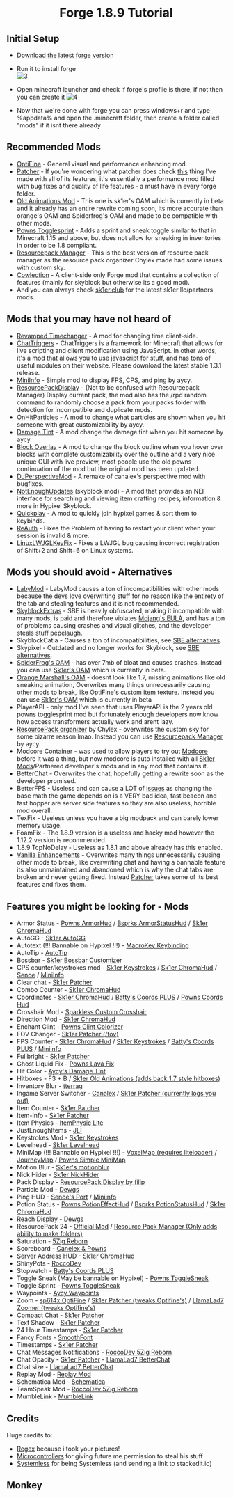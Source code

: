 <div align = "center">

# Forge 1.8.9 Tutorial

</div>

## Initial Setup

- [Download the latest forge version](http://files.minecraftforge.net/maven/net/minecraftforge/forge/index_1.8.9.html)
- Run it to install forge  
![3](https://regex.rest/media/forgefordummies/3.png)

- Open minecraft launcher and check if forge's profile is there, if not then you can create it ![4](https://regex.rest/media/forgefordummies/4.png)
- Now that we're done with forge you can press windows+r and type %appdata% and open the .minecraft folder, then create a folder called "mods" if it isnt there already

## Recommended Mods
- [OptiFine](https://optifine.net/adloadx?f=OptiFine_1.8.9_HD_U_M5.jar) - General visual and performance enhancing mod.
- [Patcher](https://sk1er.llc/mods/patcher) - If you're wondering what patcher does check [this](https://hst.sh/haxomowote.cpp) thing I've made with all of its features, it's essentially a performance mod filled with bug fixes and quality of life features - a must have in every forge folder.
- [Old Animations Mod](https://sk1er.club/beta) - This one is sk1er's OAM which is currently in beta and it already has an entire rewrite coming soon, its more accurate than orange's OAM and Spiderfrog's OAM and made to be compatible with other mods.
- [Powns Togglesprint](https://download.powns.dev/togglesneak189) - Adds a sprint and sneak toggle similar to that in Minecraft 1.15 and above, but does not allow for sneaking in inventories in order to be 1.8 compliant.
- [Resourcepack Manager](https://www.youtube.com/watch?v=OQZFWrrEcYM) - This is the best version of resource pack manager as the resource pack organizer Chylex made had some issues with custom sky.
- [Cowlection](https://github.com/cow-mc/Cowlection/releases) - A client-side only Forge mod that contains a collection of features (mainly for skyblock but otherwise its a good mod).
- And you can always check [sk1er.club](https://sk1er.llc) for the latest sk1er llc/partners mods. 

## Mods that you may have not heard of

- [Revamped Timechanger](https://hypixel.net/threads/forge-1-8-9-timechanger-2-2-1-an-improved-timechanger-mod.3574261/) - A mod for changing time client-side.
- [ChatTriggers](https://chattriggers.com/) - ChatTriggers is a framework for Minecraft that allows for live scripting and client modification using JavaScript. In other words, it's a mod that allows you to use javascript for stuff, and has tons of useful modules on their website. Please download the latest stable 1.3.1 release.
- [MiniInfo](https://www.youtube.com/watch?v=9OwPMxBzQog) - Simple mod to display FPS, CPS, and ping by aycy.
- [ResourcePackDisplay](https://github.com/1fxe/Resource-Pack-Display/releases/) - (Not to be confused with Resourcepack Manager) Display current pack, the mod also has the /rpd random command to randomly choose a pack from your packs folder with detection for incompatible and duplicate mods.
- [OnHitParticles](https://www.youtube.com/watch?v=0PPR_t-qyfw) - A mod to change what particles are shown when you hit someone with great customizability by aycy.
- [Damage Tint](https://hypixel.net/threads/forge-1-8-9-damage-tint-v2-0.2008597/) - A mod change the damage tint when you hit someone by aycy.
- [Block Overlay](https://hypixel.net/threads/forge-1-8-9-block-overlay-v4-0-3.1417995/) - A mod to change the block outline when you hover over blocks with complete customizability over the outline and a very nice unique GUI with live preview, most people use the old powns continuation of the mod but the original mod has been updated.
- [DJPerspectiveMod](https://github.com/DJtheRedstoner/PerspectiveModv4) - A remake of canalex's perspective mod with bugfixes.
- [NotEnoughUpdates](https://moulberry.github.io/projects) (skyblock mod) - A mod that provides an NEI interface for searching and viewing item crafting recipes, information & more in Hypixel Skyblock.
- [Quickplay](https://hypixel.net/threads/forge-quickplay-v2-0-4-quickly-join-games-on-the-network.1317410/) - A mod to quickly join hypixel games & sort them to keybinds.
- [ReAuth](https://www.curseforge.com/minecraft/mc-mods/reauth/download/2433385) - Fixes the Problem of having to restart your client when your session is invalid & more.
- [LinuxLWJGLKeyFix](https://github.com/Vonr/LinuxLWJGLKeyFix) - Fixes a LWJGL bug causing incorrect registration of Shift+2 and Shift+6 on Linux systems.

## Mods you should avoid - Alternatives

- [LabyMod](https://github.com/MicrocontrollersDev/LabyMod-Alternatives) - LabyMod causes a ton of incompatibilities with other mods because the devs love overwriting stuff for no reason like the entirety of the tab and stealing features and it is not recommended.
- [SkyblockExtras](https://github.com/MicrocontrollersDev/Skyblock-Extras-Alternatives) - SBE is heavily obfuscated, making it incompatible with many mods, is paid and therefore violates [Mojang's EULA](https://account.mojang.com/documents/minecraft_eula), and has a ton of problems causing crashes and visual glitches, and the developer steals stuff pepelaugh.
- SkyblockCatia - Causes a ton of incompatibilities, see [SBE alternatives](https://github.com/MicrocontrollersDev/Skyblock-Extras-Alternatives).
- Skypixel - Outdated and no longer works for Skyblock, see [SBE alternatives](https://github.com/MicrocontrollersDev/Skyblock-Extras-Alternatives).
- [SpiderFrog's OAM](https://sk1er.club/beta) - has over 7mb of bloat and causes crashes. Instead you can use [Sk1er's OAM](https://sk1er.club/beta) which is currently in beta.
- [Orange Marshall's OAM](https://sk1er.club/beta) - doesnt look like 1.7, missing animations like old sneaking animation, Overwrites many things unnecessarily causing other mods to break, like OptiFine's custom item texture. Instead you can use [Sk1er's OAM](https://sk1er.club/beta) which is currently in beta
- PlayerAPI - only mod I've seen that uses PlayerAPI is the 2 years old powns togglesprint mod but fortunately enough developers now know how access transformers actually work and arent lazy. 
- [ResourcePack organizer](https://www.youtube.com/watch?v=OQZFWrrEcYM) by Chylex - overwrites the custom sky for some bizarre reason lmao. Instead you can use [Resourcepack Manager](https://www.youtube.com/watch?v=OQZFWrrEcYM) by aycy.
- Modcore Container - was used to allow players to try out [Modcore](https://sk1er.club/modcore) before it was a thing, but now modcore is auto installed with all [Sk1er Mods](https://sk1er.club/)/Partnered developer's mods and in any mod that contains it.
- BetterChat - Overwrites the chat, hopefully getting a rewrite soon as the developer promised.
- BetterFPS - Useless and can cause a LOT of [issues](https://twitter.com/asbythh/status/1260072556989644800?s=20) as changing the base math the game depends on is a VERY bad idea, fast beacon and fast hopper are server side features so they are also useless, horrible mod overall.
- TexFix - Useless unless you have a big modpack and can barely lower memory usage.
- FoamFix - The 1.8.9 version is a useless and hacky mod however the 1.12.2 version is recommended.
- 1.8.9 TcpNoDelay - Useless as 1.8.1 and above already has this enabled.
- [Vanilla Enhancements](https://sk1er.llc/mods/patcher) - Overwrites many things unnecessarily causing other mods to break, like overwriting chat and having a bannable feature its also unmaintained and abandoned which is why the chat tabs are broken and never getting fixed. Instead [Patcher](https://sk1er.llc/mods/patcher) takes some of its best features and fixes them.

## Features you might be looking for - Mods

- Armor Status - [Powns ArmorHud](https://download.powns.dev/armorhud189) / [Bsprks ArmorStatusHud](https://hypixel.net/threads/bspkrs-mods-for-1-8-9-forge.1207968/) / [Sk1er ChromaHud](https://sk1er.club/mods/ChromaHUD)
- AutoGG - [Sk1er AutoGG](https://sk1er.club/mods/autogg)
- Autotext (!!! Bannable on Hypixel !!!) - [MacroKey Keybinding](https://www.curseforge.com/minecraft/mc-mods/macrokey-keybinding/files/2659839)
- AutoTip - [AutoTip](https://autotip.pro)
- Bossbar - [Sk1er Bossbar Customizer](https://sk1er.club/mods/bossbar_customizer)
- CPS counter/keystrokes mod - [Sk1er Keystrokes](https://sk1er.club/mods/keystrokesmod) / [Sk1er ChromaHud](https://sk1er.club/mods/ChromaHUD) / [Senoe](https://ofpyt.weebly.com/189-chroma-cpsmod-20-release.html) / [MiniInfo](https://www.youtube.com/watch?v=9OwPMxBzQog)
- Clear chat - [Sk1er Patcher](https://sk1er.club/mods/patcher)
- Combo Counter - [Sk1er ChromaHud](https://sk1er.club/mods/ChromaHUD)
- Coordinates - [Sk1er ChromaHud](https://sk1er.club/mods/ChromaHUD) / [Batty's Coords PLUS](https://www.curseforge.com/minecraft/mc-mods/batty-ui/files/2272073) / [Powns Coords Hud](https://download.powns.dev/coordsmod189)
- Crosshair Mod - [Sparkless Custom Crosshair](https://www.curseforge.com/minecraft/mc-mods/custom-crosshair-mod/files/3164058)
- Direction Mod - [Sk1er ChromaHud](https://sk1er.club/mods/ChromaHUD)
- Enchant Glint - [Powns Glint Colorizer](https://download.powns.dev/glintcolorizer189)
- FOV Changer - [Sk1er Patcher (/fov)](https://sk1er.club/mods/patcher)
- FPS Counter - [Sk1er ChromaHud](https://sk1er.club/mods/ChromaHUD) / [Sk1er Keystrokes](https://sk1er.club/mods/keystrokesmod) / [Batty's Coords PLUS](https://www.curseforge.com/minecraft/mc-mods/batty-ui/files/2272073) / [Miniinfo](https://www.youtube.com/watch?v=9OwPMxBzQog)
- Fullbright - [Sk1er Patcher](https://sk1er.club/mods/patcher)
- Ghost Liquid Fix - [Powns Lava Fix](https://download.powns.dev/lavafix189)
- Hit Color - [Aycy's Damage Tint](https://www.youtube.com/watch?v=ZK1C8iThJAA)
- Hitboxes - F3 + B / [Sk1er Old Animations (adds back 1.7 style hitboxes)](https://sk1er.club/beta)
- Inventory Blur - [tterrag](https://www.curseforge.com/minecraft/mc-mods/blur/files/2665186)
- Ingame Server Switcher - [Canalex](https://www.youtube.com/watch?v=04EangMQd7I) / [Sk1er Patcher (currently logs you out)](https://sk1er.club/mods/patcher)
- Item Counter - [Sk1er Patcher](https://sk1er.club/mods/patcher)
- Item-Info - [Sk1er Patcher](https://sk1er.club/mods/patcher)
- Item Physics - [ItemPhysic Lite](https://www.curseforge.com/minecraft/mc-mods/itemphysic-lite/files/2439695)
- JustEnoughItems - [JEI](https://www.curseforge.com/minecraft/mc-mods/jei/files/2431977)
- Keystrokes Mod - [Sk1er Keystrokes](https://sk1er.club/mods/keystrokesmod)
- Levelhead - [Sk1er Levelhead](https://sk1er.club/mods/level_head)
- MiniMap (!!! Bannable on Hypixel !!!) - [VoxelMap (requires liteloader)](https://www.curseforge.com/minecraft/mc-mods/voxelmap/files/2460202) / [JourneyMap](https://www.curseforge.com/minecraft/mc-mods/journeymap/files/2311867) / [Powns Simple MiniMap](https://github.com/pownsgg/MiniMap)
- Motion Blur - [Sk1er's motionblur](https://sk1er.club/mods/motionblurmod)
- Nick Hider - [Sk1er NickHider](https://www.sk1er.club/mods/nick_hider)
- Pack Display - [ResourcePack Display by filip](https://github.com/1fxe/Resource-Pack-Display/releases/tag/1.2)
- Particle Mod - [Dewgs](https://www.youtube.com/watch?v=Um67Ca7gfn4&t=1s)
- Ping HUD - [Senoe's Port](https://www.youtube.com/watch?v=NAsefZXZbHQ) / [Miniinfo](https://www.youtube.com/watch?v=9OwPMxBzQog)
- Potion Status - [Powns PotionEffectHud](http://www.mediafire.com/file/pas0pju90s98r6o/%255B1.8.9%255D_Powns%2527_PotionEffect_HUD_-_1.0.jar/file) / [Bsprks PotionStatusHud](https://hypixel.net/threads/bspkrs-mods-for-1-8-9-forge.1207968/) / [Sk1er ChromaHud](https://sk1er.club/mods/ChromaHUD)
- Reach Display - [Dewgs](https://www.youtube.com/watch?v=myQKoGnCjxY)
- ResourcePack 24 - [Official Mod](https://resourcepacks24.de/texturepack-mod) / [Resource Pack Manager (Only adds ability to make folders)](https://www.youtube.com/watch?v=OQZFWrrEcYM)
- Saturation - [5Zig Reborn](https://5zigreborn.eu/)
- Scoreboard - [Canelex & Powns](https://www.youtube.com/watch?v=cn9VvT43yRs)
- Server Address HUD - [Sk1er ChromaHud](https://sk1er.club/mods/ChromaHUD)
- ShinyPots - [RoccoDev](https://github.com/RoccoDev/ShinyPots-1.8/releases/tag/1.5)
- Stopwatch - [Batty's Coords PLUS](https://www.curseforge.com/minecraft/mc-mods/batty-ui/files/2272073)
- Toggle Sneak (May be bannable on Hypixel) - [Powns ToggleSneak](https://download.powns.dev/togglesneak189)
- Toggle Sprint - [Powns ToggleSneak](https://download.powns.dev/togglesneak189)
- Waypoints - [Aycy Waypoints](https://www.youtube.com/watch?v=5jq5tXqwDTM)
- Zoom - [sp614x OptiFine](https://optifine.net/adloadx?f=preview_OptiFine_1.8.9_HD_U_M5_pre2.jar) / [Sk1er Patcher (tweaks Optifine's)](https://sk1er.club/mods/patcher) / [LlamaLad7 Zoomer (tweaks Optifine's)](https://www.curseforge.com/minecraft/mc-mods/zoomer/files/2914701)
- Compact Chat - [Sk1er Patcher](https://sk1er.club/mods/patcher)
- Text Shadow - [Sk1er Patcher](https://sk1er.club/mods/patcher)
- 24 Hour Timestamps - [Sk1er Patcher](https://sk1er.club/mods/patcher)
- Fancy Fonts - [SmoothFont](https://www.curseforge.com/minecraft/mc-mods/smooth-font)
- Timestamps - [Sk1er Patcher](https://sk1er.club/mods/patcher)
- Chat Messages Notifications - [RoccoDev 5Zig Reborn](https://5zigreborn.eu/)
- Chat Opacity - [Sk1er Patcher](https://sk1er.club/mods/patcher) - [LlamaLad7 BetterChat](https://www.curseforge.com/minecraft/mc-mods/better-chat/files/2918388)
- Chat size - [LlamaLad7 BetterChat](https://www.curseforge.com/minecraft/mc-mods/better-chat/files/2918388)
- Replay Mod - [Replay Mod](https://www.replaymod.com/download/)
- Schematica Mod - [Schematica](https://www.curseforge.com/minecraft/mc-mods/schematica/files/2279147)
- TeamSpeak Mod - [RoccoDev 5Zig Reborn](https://5zigreborn.eu/)
- MumbleLink - [MumbleLink](https://www.curseforge.com/minecraft/mc-mods/mumblelink/files/2327154)

## Credits 
Huge credits to:
- [Regex](https://regex.rest/) because i took your pictures! 
- [Microcontrollers](https://github.com/MicrocontrollersDev/) for giving future me permission to steal his stuff 
- [Systemless](https://github.com/SystemlessDev) for being Systemless (and sending a link to stackedit.io) 

## Monkey
